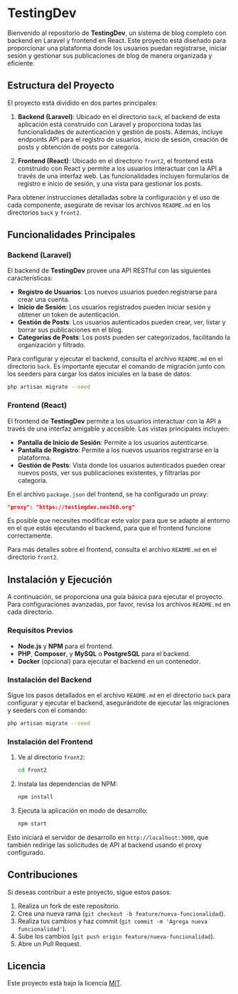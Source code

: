 
# TestingDev

Bienvenido al repositorio de **TestingDev**, un sistema de blog completo con backend en Laravel y frontend en React. Este proyecto está diseñado para proporcionar una plataforma donde los usuarios puedan registrarse, iniciar sesión y gestionar sus publicaciones de blog de manera organizada y eficiente.

## Estructura del Proyecto

El proyecto está dividido en dos partes principales:

1. **Backend (Laravel)**: Ubicado en el directorio `back`, el backend de esta aplicación está construido con Laravel y proporciona todas las funcionalidades de autenticación y gestión de posts. Además, incluye endpoints API para el registro de usuarios, inicio de sesión, creación de posts y obtención de posts por categoría.

2. **Frontend (React)**: Ubicado en el directorio `front2`, el frontend está construido con React y permite a los usuarios interactuar con la API a través de una interfaz web. Las funcionalidades incluyen formularios de registro e inicio de sesión, y una vista para gestionar los posts.

Para obtener instrucciones detalladas sobre la configuración y el uso de cada componente, asegúrate de revisar los archivos `README.md` en los directorios `back` y `front2`.

## Funcionalidades Principales

### Backend (Laravel)

El backend de **TestingDev** provee una API RESTful con las siguientes características:

- **Registro de Usuarios**: Los nuevos usuarios pueden registrarse para crear una cuenta.
- **Inicio de Sesión**: Los usuarios registrados pueden iniciar sesión y obtener un token de autenticación.
- **Gestión de Posts**: Los usuarios autenticados pueden crear, ver, listar y borrar sus publicaciones en el blog.
- **Categorías de Posts**: Los posts pueden ser categorizados, facilitando la organización y filtrado.

Para configurar y ejecutar el backend, consulta el archivo `README.md` en el directorio `back`. Es importante ejecutar el comando de migración junto con los seeders para cargar los datos iniciales en la base de datos:
```bash
php artisan migrate --seed
```

### Frontend (React)

El frontend de **TestingDev** permite a los usuarios interactuar con la API a través de una interfaz amigable y accesible. Las vistas principales incluyen:

- **Pantalla de Inicio de Sesión**: Permite a los usuarios autenticarse.
- **Pantalla de Registro**: Permite a los nuevos usuarios registrarse en la plataforma.
- **Gestión de Posts**: Vista donde los usuarios autenticados pueden crear nuevos posts, ver sus publicaciones existentes, y filtrarlas por categoría.

En el archivo `package.json` del frontend, se ha configurado un proxy:
```json
"proxy": "https://testingdev.nes360.org"
```
Es posible que necesites modificar este valor para que se adapte al entorno en el que estás ejecutando el backend, para que el frontend funcione correctamente.

Para más detalles sobre el frontend, consulta el archivo `README.md` en el directorio `front2`.

## Instalación y Ejecución

A continuación, se proporciona una guía básica para ejecutar el proyecto. Para configuraciones avanzadas, por favor, revisa los archivos `README.md` en cada directorio.

### Requisitos Previos

- **Node.js** y **NPM** para el frontend.
- **PHP**, **Composer**, y **MySQL** o **PostgreSQL** para el backend.
- **Docker** (opcional) para ejecutar el backend en un contenedor.

### Instalación del Backend

Sigue los pasos detallados en el archivo `README.md` en el directorio `back` para configurar y ejecutar el backend, asegurándote de ejecutar las migraciones y seeders con el comando:
```bash
php artisan migrate --seed
```

### Instalación del Frontend

1. Ve al directorio `front2`:
   ```bash
   cd front2
   ```

2. Instala las dependencias de NPM:
   ```bash
   npm install
   ```

3. Ejecuta la aplicación en modo de desarrollo:
   ```bash
   npm start
   ```

Esto iniciará el servidor de desarrollo en `http://localhost:3000`, que también redirige las solicitudes de API al backend usando el proxy configurado.

## Contribuciones

Si deseas contribuir a este proyecto, sigue estos pasos:

1. Realiza un fork de este repositorio.
2. Crea una nueva rama (`git checkout -b feature/nueva-funcionalidad`).
3. Realiza tus cambios y haz commit (`git commit -m 'Agrega nueva funcionalidad'`).
4. Sube los cambios (`git push origin feature/nueva-funcionalidad`).
5. Abre un Pull Request.

## Licencia

Este proyecto está bajo la licencia [MIT](https://opensource.org/licenses/MIT).
